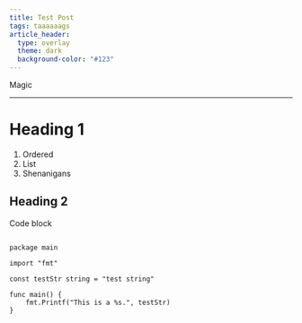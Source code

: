 ```yaml
---
title: Test Post
tags: taaaaaags
article_header:
  type: overlay
  theme: dark
  background-color: "#123"
---
```


Magic

---

# Heading 1  
1. Ordered
2. List
3. Shenanigans
  
## Heading 2

Code block  
```golang

package main

import "fmt"

const testStr string = "test string"

func main() {
    fmt.Printf("This is a %s.", testStr)
}
```